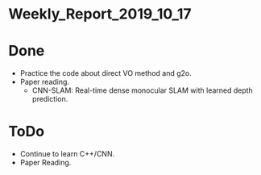 Weekly_Report_2019_10_17
====

# Done

+ Practice the code about direct VO method and g2o.
+ Paper reading.
	- CNN-SLAM: Real-time dense monocular SLAM with learned depth prediction.

# ToDo

+ Continue to learn C++/CNN.
+ Paper Reading.
